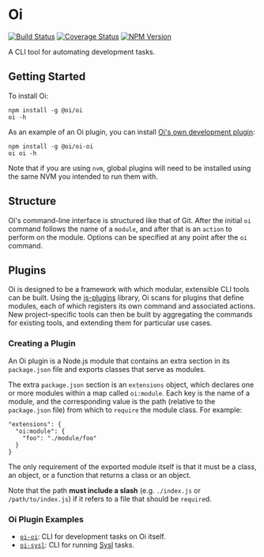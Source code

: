 # Oi

[![Build Status][travis-img]][travis-url]
[![Coverage Status][cover-img]][cover-url]
[![NPM Version][npm-img]][npm-url]

A CLI tool for automating development tasks.

## Getting Started

To install Oi:

    npm install -g @oi/oi
    oi -h

As an example of an Oi plugin, you can install [Oi's own development plugin][oi-oi]:

    npm install -g @oi/oi-oi
    oi oi -h

Note that if you are using `nvm`, global plugins will need to be installed using the same NVM you
intended to run them with.

## Structure

Oi's command-line interface is structured like that of Git. After the initial `oi` command follows
the name of a `module`, and after that is an `action` to perform on the module. Options can be
specified at any point after the `oi` command.

## Plugins

Oi is designed to be a framework with which modular, extensible CLI tools can be built. Using the
[js-plugins][jsp] library, Oi scans for plugins that define modules, each of which registers its own
command and associated actions. New project-specific tools can then be built by aggregating the
commands for existing tools, and extending them for particular use cases.

### Creating a Plugin

An Oi plugin is a Node.js module that contains an extra section in its `package.json` file and
exports classes that serve as modules.

The extra `package.json` section is an `extensions` object, which declares one or more modules
within a map called `oi:module`. Each key is the name of a module, and the corresponding value is
the path (relative to the `package.json` file) from which to `require` the module class. For example:

    "extensions": {
      "oi:module": {
        "foo": "./module/foo"
      }
    }

The only requirement of the exported module itself is that it must be a class, an object, or a
function that returns a class or an object.

Note that the path **must include a slash** (e.g. `./index.js` or `/path/to/index.js`) if it refers
to a file that should be `require`d.

### Oi Plugin Examples

 - [`oi-oi`][oi-oi]: CLI for development tasks on Oi itself.
 - [`oi-sysl`][oi-sysl]: CLI for running
   [Sysl][sysl] tasks.


[travis-img]: https://travis-ci.org/orlade/oi.svg?branch=develop
[travis-url]: https://travis-ci.org/orlade/oi
[cover-img]: https://coveralls.io/repos/github/orlade/oi/badge.svg?branch=develop
[cover-url]: https://coveralls.io/github/orlade/oi?branch=develop
[npm-img]: https://img.shields.io/npm/v/@oi/oi.svg
[npm-url]: https://www.npmjs.com/package/@oi/oi

[jsp]: https://github.com/easeway/js-plugins
[oi-oi]: https://github.com/orlade/oi-oi
[oi-sysl]: https://github.com/orlade/oi-sysl
[sysl]: https://github.com/ANZ-bank/Sysl
